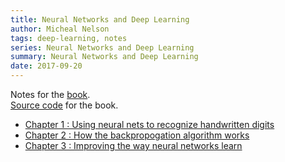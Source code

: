 ```yaml
---
title: Neural Networks and Deep Learning
author: Micheal Nelson
tags: deep-learning, notes
series: Neural Networks and Deep Learning
summary: Neural Networks and Deep Learning
date: 2017-09-20
---
```

Notes for the [book](http://neuralnetworksanddeeplearning.com/index.html).   
[Source code](https://github.com/mnielsen/neural-networks-and-deep-learning) for the book.

* [Chapter 1 : Using neural nets to recognize handwritten digits]({filename}neural-networks-and-deep-learning-1.md)
* [Chapter 2 : How the backpropogation algorithm works]({filename}neural-networks-and-deep-learning-2.md)
* [Chapter 3 : Improving the way neural networks learn]({filename}neural-networks-and-deep-learning-3.md)
